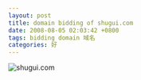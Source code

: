 ```yaml
---
layout: post
title: domain bidding of shugui.com
date: 2008-08-05 02:03:42 +0800
tags: bidding domain 域名
categories: 好
---
```


![shugui.com](http://farm6.staticflickr.com/5498/9268968572_1ab2af5f88_o.jpg)
